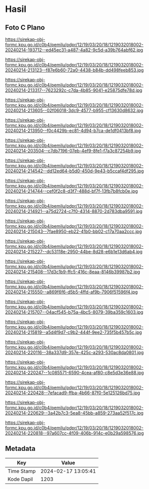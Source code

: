 # Hasil

## Foto C Plano

https://sirekap-obj-formc.kpu.go.id/c0b4/pemilu/pdpr/12/19/03/20/18/1219032018002-20240214-193712--ed45ec31-a487-4a82-9c5d-a39b764abf62.jpg

https://sirekap-obj-formc.kpu.go.id/c0b4/pemilu/pdpr/12/19/03/20/18/1219032018002-20240214-213123--f87e6b60-72a0-4438-b84b-dd498feeb853.jpg

https://sirekap-obj-formc.kpu.go.id/c0b4/pemilu/pdpr/12/19/03/20/18/1219032018002-20240214-213317--7623292c-c7da-4b85-9041-e25875dfe78d.jpg

https://sirekap-obj-formc.kpu.go.id/c0b4/pemilu/pdpr/12/19/03/20/18/1219032018002-20240214-213605--02f06018-3dc9-4577-b955-cf13630d8632.jpg

https://sirekap-obj-formc.kpu.go.id/c0b4/pemilu/pdpr/12/19/03/20/18/1219032018002-20240214-213950--f0c4429b-ec81-4d94-b7ca-de1df0413bf8.jpg

https://sirekap-obj-formc.kpu.go.id/c0b4/pemilu/pdpr/12/19/03/20/18/1219032018002-20240214-203504--c7db7196-07eb-4ef9-8fe1-f7a3c87254b9.jpg

https://sirekap-obj-formc.kpu.go.id/c0b4/pemilu/pdpr/12/19/03/20/18/1219032018002-20240214-214542--dd12ed64-b5d0-450d-9e43-b5ccaf4df295.jpg

https://sirekap-obj-formc.kpu.go.id/c0b4/pemilu/pdpr/12/19/03/20/18/1219032018002-20240214-214744--cef0f2c8-d3f7-488d-bf7f-13fb7b8fcb0e.jpg

https://sirekap-obj-formc.kpu.go.id/c0b4/pemilu/pdpr/12/19/03/20/18/1219032018002-20240214-214921--a75d2724-c7f0-4314-8870-2d783dba9591.jpg

https://sirekap-obj-formc.kpu.go.id/c0b4/pemilu/pdpr/12/19/03/20/18/1219032018002-20240214-215043--7fae8950-eb22-41b0-bb02-c17a70aa2ccc.jpg

https://sirekap-obj-formc.kpu.go.id/c0b4/pemilu/pdpr/12/19/03/20/18/1219032018002-20240214-215227--dc53118e-2950-44be-8d28-e6b1e13d6ab4.jpg

https://sirekap-obj-formc.kpu.go.id/c0b4/pemilu/pdpr/12/19/03/20/18/1219032018002-20240214-215408--17d3c1b9-ffc5-416c-8eaa-8146b39987b2.jpg

https://sirekap-obj-formc.kpu.go.id/c0b4/pemilu/pdpr/12/19/03/20/18/1219032018002-20240214-215550--a869f6f6-d5b5-4ffd-af9b-7906f51596f4.jpg

https://sirekap-obj-formc.kpu.go.id/c0b4/pemilu/pdpr/12/19/03/20/18/1219032018002-20240214-215707--04acf545-b75a-4bc5-8079-39ba359c1603.jpg

https://sirekap-obj-formc.kpu.go.id/c0b4/pemilu/pdpr/12/19/03/20/18/1219032018002-20240214-215819--a5d4f9d7-c9b2-444f-9ee2-735f5b457b5c.jpg

https://sirekap-obj-formc.kpu.go.id/c0b4/pemilu/pdpr/12/19/03/20/18/1219032018002-20240214-220116--38a337d9-357e-425c-a293-530ac8da0801.jpg

https://sirekap-obj-formc.kpu.go.id/c0b4/pemilu/pdpr/12/19/03/20/18/1219032018002-20240214-220247--1c085571-6590-4cea-af80-c8e5d3e36e88.jpg

https://sirekap-obj-formc.kpu.go.id/c0b4/pemilu/pdpr/12/19/03/20/18/1219032018002-20240214-220428--7efacad9-ffba-4b66-87f0-5e125126bd75.jpg

https://sirekap-obj-formc.kpu.go.id/c0b4/pemilu/pdpr/12/19/03/20/18/1219032018002-20240214-220629--3a42b7c3-5ea8-45bb-a859-273aa52f517c.jpg

https://sirekap-obj-formc.kpu.go.id/c0b4/pemilu/pdpr/12/19/03/20/18/1219032018002-20240214-220818--97a607cc-4f09-406b-914c-e0b29a598576.jpg


## Metadata

| Key        | Value               |
| ---------- | ------------------- |
| Time Stamp | 2024-02-17 13:05:41 |
| Kode Dapil | 1203                |




